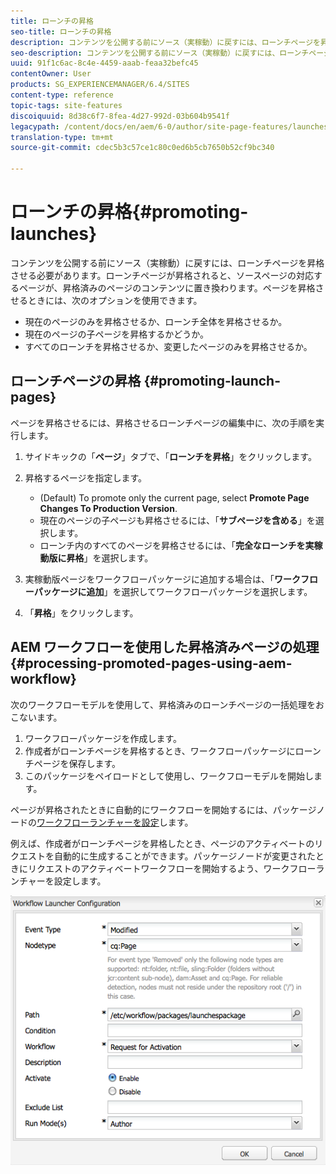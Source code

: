```yaml
---
title: ローンチの昇格
seo-title: ローンチの昇格
description: コンテンツを公開する前にソース（実稼動）に戻すには、ローンチページを昇格させる必要があります。ローンチページが昇格されると、ソースページの対応するページが、昇格済みのページのコンテンツに置き換わります。
seo-description: コンテンツを公開する前にソース（実稼動）に戻すには、ローンチページを昇格させる必要があります。ローンチページが昇格されると、ソースページの対応するページが、昇格済みのページのコンテンツに置き換わります。
uuid: 91f1c6ac-8c4e-4459-aaab-feaa32befc45
contentOwner: User
products: SG_EXPERIENCEMANAGER/6.4/SITES
content-type: reference
topic-tags: site-features
discoiquuid: 8d38c6f7-8fea-4d27-992d-03b604b9541f
legacypath: /content/docs/en/aem/6-0/author/site-page-features/launches
translation-type: tm+mt
source-git-commit: cdec5b3c57ce1c80c0ed6b5cb7650b52cf9bc340

---
```



# ローンチの昇格{#promoting-launches}

コンテンツを公開する前にソース（実稼動）に戻すには、ローンチページを昇格させる必要があります。ローンチページが昇格されると、ソースページの対応するページが、昇格済みのページのコンテンツに置き換わります。ページを昇格させるときには、次のオプションを使用できます。

* 現在のページのみを昇格させるか、ローンチ全体を昇格させるか。
* 現在のページの子ページを昇格するかどうか。
* すべてのローンチを昇格させるか、変更したページのみを昇格させるか。

## ローンチページの昇格 {#promoting-launch-pages}

ページを昇格させるには、昇格させるローンチページの編集中に、次の手順を実行します。

1. サイドキックの「**ページ**」タブで、「**ローンチを昇格**」をクリックします。
1. 昇格するページを指定します。

   * (Default) To promote only the current page, select **Promote Page Changes To Production Version**.
   * 現在のページの子ページも昇格させるには、「**サブページを含める**」を選択します。
   * ローンチ内のすべてのページを昇格させるには、「**完全なローンチを実稼動版に昇格**」を選択します。

1. 実稼動版ページをワークフローパッケージに追加する場合は、「**ワークフローパッケージに追加**」を選択してワークフローパッケージを選択します。
1. 「**昇格**」をクリックします。

## AEM ワークフローを使用した昇格済みページの処理{#processing-promoted-pages-using-aem-workflow}

次のワークフローモデルを使用して、昇格済みのローンチページの一括処理をおこないます。

1. ワークフローパッケージを作成します。
1. 作成者がローンチページを昇格するとき、ワークフローパッケージにローンチページを保存します。
1. このパッケージをペイロードとして使用し、ワークフローモデルを開始します。

ページが昇格されたときに自動的にワークフローを開始するには、パッケージノードの[ワークフローランチャーを設定](/help/sites-administering/workflows-starting.md#workflows-launchers)します。

例えば、作成者がローンチページを昇格したとき、ページのアクティベートのリクエストを自動的に生成することができます。パッケージノードが変更されたときにリクエストのアクティベートワークフローを開始するよう、ワークフローランチャーを設定します。

![chlimage_1-136](assets/chlimage_1-136.png)

